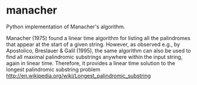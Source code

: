manacher
========
Python implementation of Manacher's algorithm.

Manacher (1975) found a linear time algorithm for listing all the palindromes that appear at the start of a given string. However, as observed e.g., by Apostolico, Breslauer & Galil (1995), the same algorithm can also be used to find all maximal palindromic substrings anywhere within the input string, again in linear time. Therefore, it provides a linear time solution to the longest palindromic substring problem
http://en.wikipedia.org/wiki/Longest_palindromic_substring
